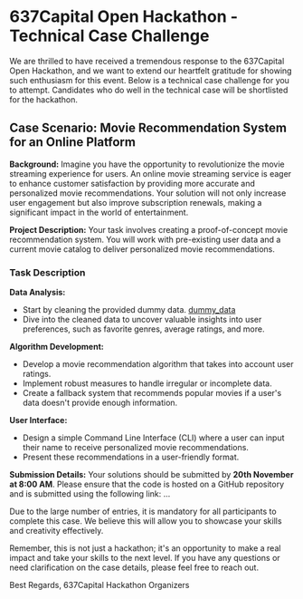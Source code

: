 # 637Capital Open Hackathon - Technical Case Challenge

We are thrilled to have received a tremendous response to the 637Capital Open Hackathon, and we want to extend our heartfelt gratitude for showing such enthusiasm for this event. Below is a technical case challenge for you to attempt. Candidates who do well in the technical case will be shortlisted for the hackathon.

## Case Scenario: Movie Recommendation System for an Online Platform

**Background:**
Imagine you have the opportunity to revolutionize the movie streaming experience for users. An online movie streaming service is eager to enhance customer satisfaction by providing more accurate and personalized movie recommendations. Your solution will not only increase user engagement but also improve subscription renewals, making a significant impact in the world of entertainment.

**Project Description:**
Your task involves creating a proof-of-concept movie recommendation system. You will work with pre-existing user data and a current movie catalog to deliver personalized movie recommendations.

### Task Description

**Data Analysis:**

- Start by cleaning the provided dummy data. [dummy_data][def]
- Dive into the cleaned data to uncover valuable insights into user preferences, such as favorite genres, average ratings, and more.

**Algorithm Development:**

- Develop a movie recommendation algorithm that takes into account user ratings.
- Implement robust measures to handle irregular or incomplete data.
- Create a fallback system that recommends popular movies if a user's data doesn't provide enough information.

**User Interface:**

- Design a simple Command Line Interface (CLI) where a user can input their name to receive personalized movie recommendations.
- Present these recommendations in a user-friendly format.

**Submission Details:**
Your solutions should be submitted by **20th November at 8:00 AM**. Please ensure that the code is hosted on a GitHub repository and is submitted using the following link: ...

Due to the large number of entries, it is mandatory for all participants to complete this case. We believe this will allow you to showcase your skills and creativity effectively.

Remember, this is not just a hackathon; it's an opportunity to make a real impact and take your skills to the next level. If you have any questions or need clarification on the case details, please feel free to reach out.

Best Regards,
637Capital Hackathon Organizers

[def]: /src/db/data.txt